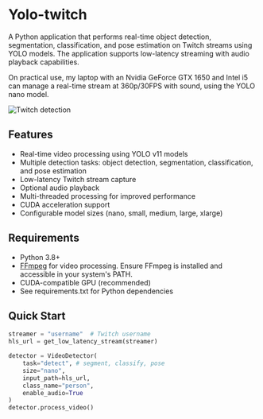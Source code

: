 # Yolo-twitch
A Python application that performs real-time object detection, segmentation, classification, and pose estimation on Twitch streams using YOLO models. The application supports low-latency streaming with audio playback capabilities. 

On practical use, my laptop with an Nvidia GeForce GTX 1650 and Intel i5 can manage a real-time stream at 360p/30FPS with sound, using the YOLO nano model.

![Twitch detection](https://i.imgur.com/Qwn4KvC.png)

## Features
- Real-time video processing using YOLO v11 models
- Multiple detection tasks: object detection, segmentation, classification, and pose estimation
- Low-latency Twitch stream capture
- Optional audio playback
- Multi-threaded processing for improved performance
- CUDA acceleration support
- Configurable model sizes (nano, small, medium, large, xlarge)

## Requirements
- Python 3.8+
- [FFmpeg](https://ffmpeg.org/download.html) for video processing. Ensure FFmpeg is installed and accessible in your system's PATH.
- CUDA-compatible GPU (recommended)
- See requirements.txt for Python dependencies

## Quick Start
```python
streamer = "username"  # Twitch username
hls_url = get_low_latency_stream(streamer)

detector = VideoDetector(
    task="detect", # segment, classify, pose
    size="nano",
    input_path=hls_url,
    class_name="person",
    enable_audio=True
)
detector.process_video()
